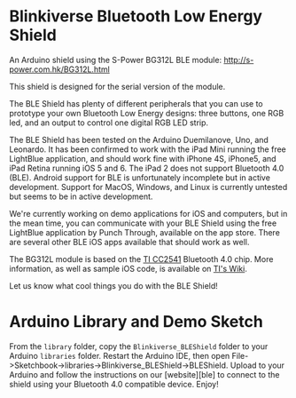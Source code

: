 # Blinkiverse Bluetooth Low Energy Shield

An Arduino shield using the S-Power BG312L BLE module:
http://s-power.com.hk/BG312L.html

This shield is designed for the serial version of the module.

The BLE Shield has plenty of different peripherals that you can use to prototype your own Bluetooth Low Energy designs: three buttons, one RGB led, and an output to control one digital RGB LED strip.

The BLE Shield has been tested on the Arduino Duemilanove, Uno, and Leonardo. It has been confirmed to work with the iPad Mini running the free LightBlue application, and should work fine with iPhone 4S, iPhone5, and iPad Retina running iOS 5 and 6. The iPad 2 does not support Bluetooth 4.0 (BLE). Android support for BLE is unfortunately incomplete but in active development. Support for MacOS, Windows, and Linux is currently untested but seems to be in active development.

We're currently working on demo applications for iOS and computers, but in the mean time, you can communicate with your BLE Shield using the free LightBlue application by Punch Through, available on the app store. There are several other BLE iOS apps available that should work as well.

The BG312L module is based on the [TI CC2541][ti] Bluetooth 4.0 chip. More information, as well as sample iOS code, is available on [TI's Wiki][ti-wiki].

Let us know what cool things you do with the BLE Shield!

# Arduino Library and Demo Sketch

From the `library` folder, copy the `Blinkiverse_BLEShield` folder to your Arduino `libraries` folder. Restart the Arduino IDE, then open File->Sketchbook->libraries->Blinkiverse_BLEShield->BLEShield. Upload to your Arduino and follow the instructions on our [website][ble] to connect to the shield using your Bluetooth 4.0 compatible device. Enjoy!

[ti]: http://www.ti.com/product/cc2541
[ti-wiki]: http://processors.wiki.ti.com/index.php/Category:BluetoothLE